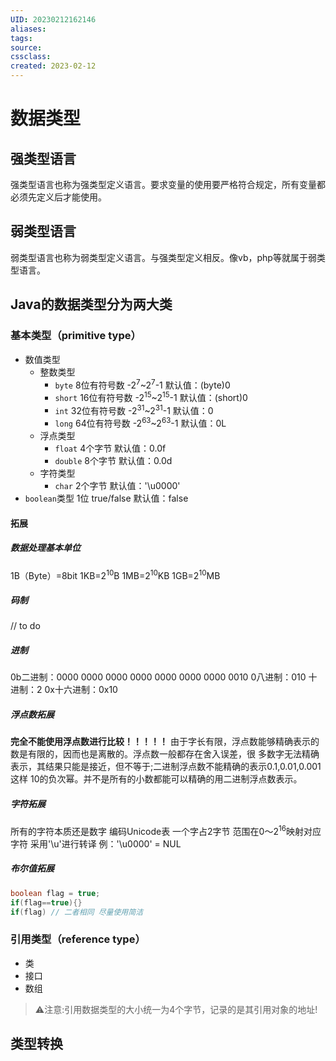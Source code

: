 ```yaml
---
UID: 20230212162146 
aliases: 
tags: 
source: 
cssclass: 
created: 2023-02-12
---
```


# 数据类型

## 强类型语言
强类型语言也称为强类型定义语言。要求变量的使用要严格符合规定，所有变量都必须先定义后才能使用。
## 弱类型语言
弱类型语言也称为弱类型定义语言。与强类型定义相反。像vb，php等就属于弱类型语言。
## Java的数据类型分为两大类

### 基本类型（primitive type）
* 数值类型
	* 整数类型
		* `byte` 8位有符号数 -2<sup>7</sup>~2<sup>7</sup>-1 默认值：(byte)0
		* `short` 16位有符号数 -2<sup>15</sup>~2<sup>15</sup>-1 默认值：(short)0
		* `int` 32位有符号数 -2<sup>31</sup>~2<sup>31</sup>-1 默认值：0
		* `long` 64位有符号数 -2<sup>63</sup>~2<sup>63</sup>-1 默认值：0L
	* 浮点类型
		* `float` 4个字节 默认值：0.0f
		* `double` 8个字节 默认值：0.0d
	* 字符类型
		* `char` 2个字节 默认值：'\\u0000'
* `boolean`类型 1位 true/false 默认值：false

#### 拓展
##### 数据处理基本单位
1B（Byte）=8bit
1KB=2<sup>10</sup>B
1MB=2<sup>10</sup>KB
1GB=2<sup>10</sup>MB
##### 码制
// to do
##### 进制
0b二进制：0000 0000 0000 0000 0000 0000 0000 0010
0八进制：010
十进制：2
0x十六进制：0x10
##### 浮点数拓展
**完全不能使用浮点数进行比较！！！！！**
由于字长有限，浮点数能够精确表示的数是有限的，因而也是离散的。浮点数一般都存在舍入误差，很 多数字无法精确表示，其结果只能是接近，但不等于;二进制浮点数不能精确的表示0.1,0.01,0.001这样 10的负次幂。并不是所有的小数都能可以精确的用二进制浮点数表示。
##### 字符拓展
所有的字符本质还是数字
编码Unicode表 一个字占2字节 范围在0～2<sup>16</sup>映射对应字符 采用'\\u'进行转译
例：'\\u0000' = NUL
##### 布尔值拓展
```Java
boolean flag = true;
if(flag==true){}
if(flag) // 二者相同 尽量使用简洁
```
### 引用类型（reference type）
* 类
* 接口
* 数组
>⚠️注意:引用数据类型的大小统一为4个字节，记录的是其引用对象的地址!
## 类型转换